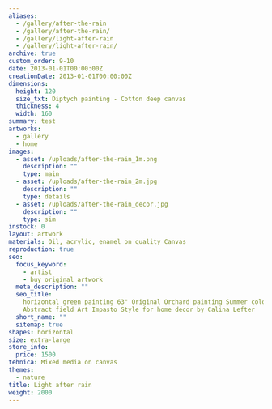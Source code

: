 ```yaml
---
aliases:
  - /gallery/after-the-rain
  - /gallery/after-the-rain/
  - /gallery/light-after-rain
  - /gallery/light-after-rain/
archive: true
custom_order: 9-10
date: 2013-01-01T00:00:00Z
creationDate: 2013-01-01T00:00:00Z
dimensions:
  height: 120
  size_txt: Diptych painting - Cotton deep canvas
  thickness: 4
  width: 160
summary: test
artworks:
  - gallery
  - home
images:
  - asset: /uploads/after-the-rain_1m.png
    description: ""
    type: main
  - asset: /uploads/after-the-rain_2m.jpg
    description: ""
    type: details
  - asset: /uploads/after-the-rain_decor.jpg
    description: ""
    type: sim
instock: 0
layout: artwork
materials: Oil, acrylic, enamel on quality Canvas
reproduction: true
seo:
  focus_keyword:
    - artist
    - buy original artwork
  meta_description: ""
  seo_title:
    horizontal green painting 63" Original Orchard painting Summer colours
    Abstract field Art Impasto Style for home decor by Calina Lefter
  short_name: ""
  sitemap: true
shapes: horizontal
size: extra-large
store_info:
  price: 1500
tehnica: Mixed media on canvas
themes:
  - nature
title: Light after rain
weight: 2000
---
```

